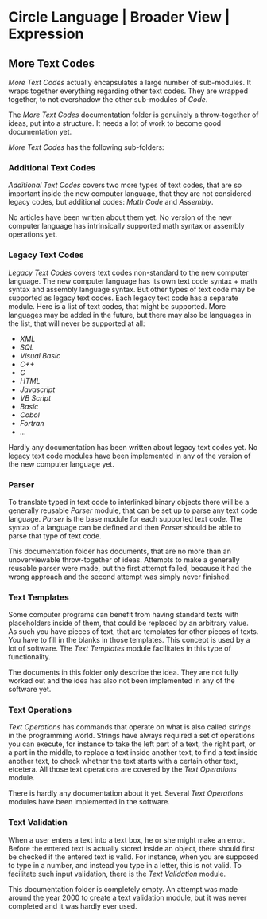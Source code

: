 ﻿Circle Language | Broader View | Expression
===========================================

More Text Codes
---------------

*More Text Codes* actually encapsulates a large number of sub-modules. It wraps together everything regarding other text codes. They are wrapped together, to not overshadow the other sub-modules of *Code*.

The *More Text Codes* documentation folder is genuinely a throw-together of ideas, put into a structure. It needs a lot of work to become good documentation yet.

*More Text Codes* has the following sub-folders:

### Additional Text Codes

*Additional Text Codes* covers two more types of text codes, that are so important inside the new computer language, that they are not considered legacy codes, but additional codes: *Math Code* and *Assembly*.

No articles have been written about them yet. No version of the new computer language has intrinsically supported math syntax or assembly operations yet.

### Legacy Text Codes

*Legacy Text Codes* covers text codes non-standard to the new computer language. The new computer language has its own text code syntax + math syntax and assembly language syntax. But other types of text code may be supported as legacy text codes. Each legacy text code has a separate module. Here is a list of text codes, that might be supported. More languages may be added in the future, but there may also be languages in the list, that will never be supported at all:

- *XML*
- *SQL*
- *Visual Basic*
- *C++*
- *C*
- *HTML*
- *Javascript*
- *VB Script*
- *Basic*
- *Cobol*
- *Fortran*
- *...*

Hardly any documentation has been written about legacy text codes yet. No legacy text code modules have been implemented in any of the version of the new computer language yet.

### Parser

To translate typed in text code to interlinked binary objects there will be a generally reusable *Parser* module, that can be set up to parse any text code language. *Parser* is the base module for each supported text code. The syntax of a language can be defined and then *Parser* should be able to parse that type of text code.

This documentation folder has documents, that are no more than an unoverviewable throw-together of ideas. Attempts to make a generally reusable parser were made, but the first attempt failed, because it had the wrong approach and the second attempt was simply never finished.

### Text Templates

Some computer programs can benefit from having standard texts with placeholders inside of them, that could be replaced by an arbitrary value. As such you have pieces of text, that are templates for other pieces of texts. You have to fill in the blanks in those templates. This concept is used by a lot of software. The *Text Templates* module facilitates in this type of functionality.

The documents in this folder only describe the idea. They are not fully worked out and the idea has also not been implemented in any of the software yet.

### Text Operations

*Text Operations* has commands that operate on what is also called *strings* in the programming world. Strings have always required a set of operations you can execute, for instance to take the left part of a text, the right part, or a part in the middle, to replace a text inside another text, to find a text inside another text, to check whether the text starts with a certain other text, etcetera. All those text operations are covered by the *Text Operations* module.

There is hardly any documentation about it yet. Several *Text Operations* modules have been implemented in the software.

### Text Validation

When a user enters a text into a text box, he or she might make an error. Before the entered text is actually stored inside an object, there should first be checked if the entered text is valid. For instance, when you are supposed to type in a number, and instead you type in a letter, this is not valid. To facilitate such input validation, there is the *Text Validation* module.

This documentation folder is completely empty. An attempt was made around the year 2000 to create a text validation module, but it was never completed and it was hardly ever used.
